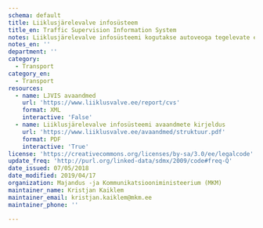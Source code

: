 ```yaml
---
schema: default
title: Liiklusjärelevalve infosüsteem
title_en: Traffic Supervision Information System
notes: Liiklusjärelevalve infosüsteemi kogutakse autoveoga tegelevate ettevõttete ja nende töötajatega seotud järelelvalve andmeid. Avaandmeteks loetakse järgnevaid andmeid konkreetsest andmekogust - 1) järelevalve teostamise koht; 2) järelevalve teostamise kuupäev ja kellaaeg; 3) kontrollitava sõiduki riigi tunnusmärk; 4) kontrollitava sõiduki kategooria; 5) veo liik (sõitjate- või veosevedu, riigisisene, rahvusvaheline, Euroopa Liidu liikmesriikide vaheline või oma kulul vedu, sõitjate liini-, juhu- või eriotstarbeline vedu, taksovedu); 6) sõiduki kontrollitud osade ja sõlmede nimekiri; 7) sõiduki osade ja sõlmede nimekiri, mis ei vastanud nõuetele; 8) järelevalve teostaja otsus; 9) raskete õigusrikkumisteadete arv; 10) kontrollimise käigus tuvastatud süüteo kvalifikatsioon.
notes_en: ''
department: ''
category:
  - Transport
category_en:
  - Transport
resources:
  - name: LJVIS avaandmed
    url: 'https://www.liiklusvalve.ee/report/cvs'
    format: XML
    interactive: 'False'
  - name: Liiklusjärelevalve infosüsteemi avaandmete kirjeldus
    url: 'https://www.liiklusvalve.ee/avaandmed/struktuur.pdf'
    format: PDF
    interactive: 'True'
license: 'https://creativecommons.org/licenses/by-sa/3.0/ee/legalcode'
update_freq: 'http://purl.org/linked-data/sdmx/2009/code#freq-Q'
date_issued: 07/05/2018
date_modified: 2019/04/17
organization: Majandus -ja Kommunikatsiooniministeerium (MKM)
maintainer_name: Kristjan Kaiklem
maintainer_email: kristjan.kaiklem@mkm.ee
maintainer_phone: ''

---
```

